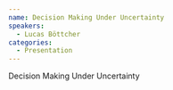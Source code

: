 ```yaml
--- 
name: Decision Making Under Uncertainty
speakers: 
  - Lucas Böttcher
categories:
  - Presentation
---
```


Decision Making Under Uncertainty